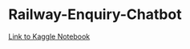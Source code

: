 <div>
  <h1><b>Railway-Enquiry-Chatbot</b></h1>
  <a href = "https://www.kaggle.com/code/gmudit/train-bot/notebook">Link to Kaggle Notebook</a>
</div>
